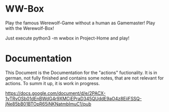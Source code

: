 # WW-Box
Play the famous Werewolf-Game without a human as Gamemaster! Play with the Werewolf-Box!

Just execute python3 -m wwbox in Project-Home and play!

# Documentation
This Document is the Documentation for the "actions" fuctionality. It is in german, not fully finished and contains some notes, that are not relevant for actions. To summ it up, it is work in progress.

https://docs.google.com/document/d/e/2PACX-1vTRvOSb01dEnBWdG4r9XMCjEPraD345QUddE9aO4z8EiiFSSQ-jNe85bB01BTOpR65iNKNatmbImuC1/pub
